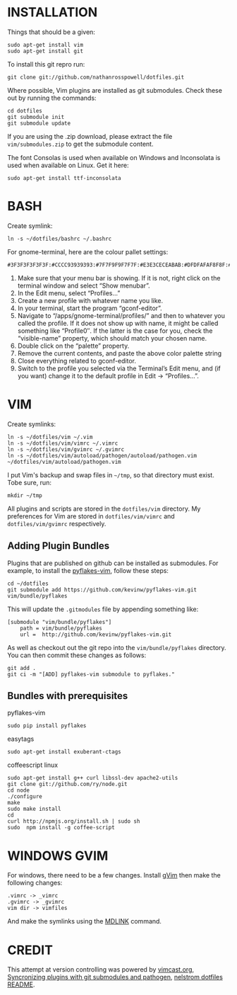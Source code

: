 INSTALLATION
===

Things that should be a given:

    sudo apt-get install vim
    sudo apt-get install git

To install this git repro run:

    git clone git://github.com/nathanrosspowell/dotfiles.git

Where possible, Vim plugins are installed as git submodules. Check these out by running the commands:

    cd dotfiles
    git submodule init
    git submodule update

If you are using the .zip download, please extract the file `vim/submodules.zip` to get the submodule content.

The font Consolas is used when available on Windows and Inconsolata is used when available on Linux. Get it here:

    sudo apt-get install ttf-inconsolata

BASH
===

Create symlink:

    ln -s ~/dotfiles/bashrc ~/.bashrc

For gnome-terminal, here are the colour pallet settings:

    #3F3F3F3F3F3F:#CCCC93939393:#7F7F9F9F7F7F:#E3E3CECEABAB:#DFDFAFAF8F8F:#CCCC93939393:#8C8CD0D0D3D3:#DCDCDCDCCCCC:#3F3F3F3F3F3F:#CCCC93939393:#7F7F9F9F7F7F:#E3E3CECEABAB:#DFDFAFAF8F8F:#CCCC93939393:#8C8CD0D0D3D3:#DCDCDCDCCCCC

1. Make sure that your menu bar is showing. If it is not, right click on the terminal window and select “Show menubar”.
2. In the Edit menu, select “Profiles…”
3. Create a new profile with whatever name you like.
4. In your terminal, start the program “gconf-editor”.
5. Navigate to “/apps/gnome-terminal/profiles/” and then to whatever you called the profile. If it does not show up with name, it might be called something like “Profile0″. If the latter is the case for you, check the “visible-name” property, which should match your chosen name.
6. Double click on the “palette” property.
7. Remove the current contents, and paste the above color palette string
8. Close everything related to gconf-editor.
9. Switch to the profile you selected via the Terminal’s Edit menu, and (if you want) change it to the default profile in Edit -> “Profiles…”.

VIM
===

Create symlinks:

    ln -s ~/dotfiles/vim ~/.vim
    ln -s ~/dotfiles/vim/vimrc ~/.vimrc
    ln -s ~/dotfiles/vim/gvimrc ~/.gvimrc
    ln -s ~/dotfiles/vim/autoload/pathogen/autoload/pathogen.vim ~/dotfiles/vim/autoload/pathogen.vim

I put Vim's backup and swap files in `~/tmp`, so that directory must exist.
Tobe sure, run: 

    mkdir ~/tmp

All plugins and scripts are stored in the `dotfiles/vim` directory.
My preferences for Vim are stored in `dotfiles/vim/vimrc` and `dotfiles/vim/gvimrc` respectively. 

Adding Plugin Bundles
---------------------

Plugins that are published on github can be installed as submodules.
For example, to install the [pyflakes-vim][pyflake], follow these steps:

    cd ~/dotfiles
    git submodule add https://github.com/kevinw/pyflakes-vim.git vim/bundle/pyflakes

This will update the `.gitmodules` file by appending something like:

    [submodule "vim/bundle/pyflakes"]
        path = vim/bundle/pyflakes
        url =  http://github.com/kevinw/pyflakes-vim.git

As well as checkout out the git repo into the `vim/bundle/pyflakes` directory.
You can then commit these changes as follows:

    git add .
    git ci -m "[ADD] pyflakes-vim submodule to pyflakes."


Bundles with prerequisites
--------------------------

pyflakes-vim

    sudo pip install pyflakes

easytags

    sudo apt-get install exuberant-ctags

coffeescript linux

    sudo apt-get install g++ curl libssl-dev apache2-utils
    git clone git://github.com/ry/node.git
    cd node
    ./configure
    make
    sudo make install
    cd
    curl http://npmjs.org/install.sh | sudo sh
    sudo  npm install -g coffee-script


WINDOWS GVIM
===

For windows, there need to be a few changes.
Install [gVim][gvim] then make the following changes:

    .vimrc -> _vimrc
    .gvimrc -> _gvimrc
    vim dir -> vimfiles
    
And make the symlinks using the [MDLINK][mklink] command.

CREDIT
===

This attempt at version controlling was powered by [vimcast.org][vco], [Syncronizing plugins with git submodules and pathogen][vcopost], [nelstrom dotfiles README][nel].

[vco]: http://vimcast.org
[vcopost]: http://vimcasts.org/episodes/synchronizing-plugins-with-git-submodules-and-pathogen/
[nel]: https://raw.github.com/nelstrom/dotfiles/master/README.markdown
[pyflake]: https://github.com/kevinw/pyflakes-vim
[gvim]: http://www.vim.org/download.php
[mklink]: http://technet.microsoft.com/en-us/library/cc753194(WS.10).aspxi 

